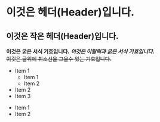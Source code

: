 # 이것은 헤더(Header)입니다.
## 이것은 작은 헤더(Header)입니다.
**이것은 굵은 서식 기호입니다.**
***이것은 이탈릭과 굵은 서식 기호입니다.***  
~~이것은 글위에 취소선을 그을수 있는 기호입니다.~~

* Item 1
  - Item 1
  - Item 2
* Item 2
* Item 3

- Item 1
- Item 2
